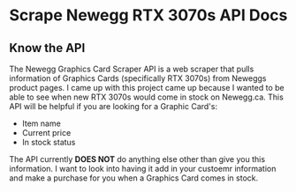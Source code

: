 # Scrape Newegg RTX 3070s API Docs


## Know the API

The Newegg Graphics Card Scraper API is a web scraper that pulls 
information of Graphics Cards (specifically RTX 3070s) from Neweggs 
product pages. I came up with this project came up because I wanted 
to be able to see when new RTX 3070s would come in stock on Newegg.ca. 
This API will be helpful if you are looking for a Graphic Card's:

* Item name
* Current price
* In stock status

The API currently **DOES NOT** do anything else other than give you
this information. I want to look into having it add in your custoemr
information and make a purchase for you when a Graphics Card comes in
stock.

